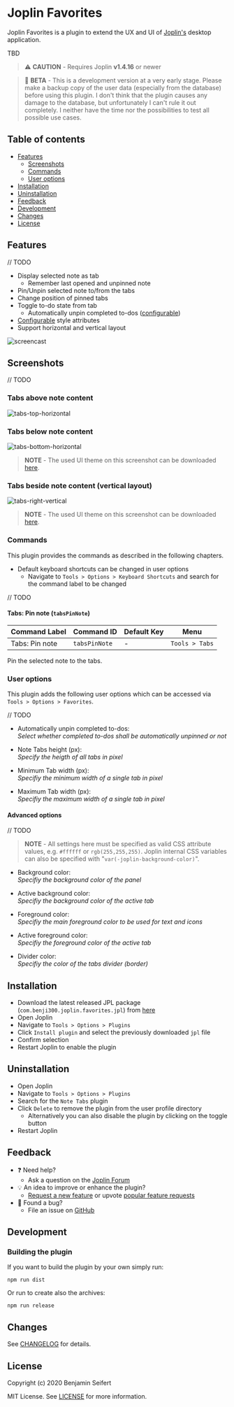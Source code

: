 # Joplin Favorites

Joplin Favorites is a plugin to extend the UX and UI of [Joplin's](https://joplinapp.org/) desktop application.

TBD

> :warning: **CAUTION** - Requires Joplin **v1.4.16** or newer

> :construction: **BETA** - This is a development version at a very early stage. Please make a backup copy of the user data (especially from the database) before using this plugin. I don't think that the plugin causes any damage to the database, but unfortunately I can't rule it out completely. I neither have the time nor the possibilities to test all possible use cases.

## Table of contents

- [Features](#features)
  - [Screenshots](#screenshots)
  - [Commands](#Commands)
  - [User options](#user-options)
- [Installation](#installation)
- [Uninstallation](#uninstallation)
- [Feedback](#feedback)
- [Development](#development)
- [Changes](#changes)
- [License](#license)

## Features

// TODO
- Display selected note as tab
  - Remember last opened and unpinned note
- Pin/Unpin selected note to/from the tabs
- Change position of pinned tabs
- Toggle to-do state from tab
  - Automatically unpin completed to-dos ([configurable](#user-options))
- [Configurable](#user-options) style attributes
- Support horizontal and vertical layout

![screencast](./assets/screencast.gif)

## Screenshots

// TODO
### Tabs above note content

![tabs-top-horizontal](./assets/tabs-top-horizontal.png)

### Tabs below note content

![tabs-bottom-horizontal](./assets/tabs-bottom-horizontal.png)

> **NOTE** - The used UI theme on this screenshot can be downloaded [here](https://github.com/benji300/joplin-wanaka-ui).

### Tabs beside note content (vertical layout)

![tabs-right-vertical](./assets/tabs-right-vertical.png)

> **NOTE** - The used UI theme on this screenshot can be downloaded [here](https://github.com/benji300/joplin-milford-ui).

### Commands

This plugin provides the commands as described in the following chapters.

- Default keyboard shortcuts can be changed in user options
  - Navigate to `Tools > Options > Keyboard Shortcuts` and search for the command label to be changed

// TODO
#### Tabs: Pin note (`tabsPinNote`)

| Command Label  | Command ID    | Default Key | Menu           |
| -------------- | ------------- | ----------- | -------------- |
| Tabs: Pin note | `tabsPinNote` | -           | `Tools > Tabs` |

Pin the selected note to the tabs.

### User options

This plugin adds the following user options which can be accessed via `Tools > Options > Favorites`.

// TODO

- Automatically unpin completed to-dos:\
  _Select whether completed to-dos shall be automatically unpinned or not_

- Note Tabs height (px):\
  _Specify the heigth of all tabs in pixel_

- Minimum Tab width (px):\
  _Specifiy the minimum width of a single tab in pixel_

- Maximum Tab width (px):\
  _Specifiy the maximum width of a single tab in pixel_

#### Advanced options

// TODO

> **NOTE** - All settings here must be specified as valid CSS attribute values, e.g. `#ffffff` or `rgb(255,255,255)`. Joplin internal CSS variables can also be specified with "`var(-joplin-background-color)`".

- Background color:\
  _Specifiy the background color of the panel_

- Active background color:\
  _Specifiy the background color of the active tab_

- Foreground color:\
  _Specifiy the main foreground color to be used for text and icons_

- Active foreground color:\
  _Specifiy the foreground color of the active tab_

- Divider color:\
  _Specifiy the color of the tabs divider (border)_

## Installation

- Download the latest released JPL package (`com.benji300.joplin.favorites.jpl`) from [here](https://github.com/benji300/joplin-favorites/releases)
- Open Joplin
- Navigate to `Tools > Options > Plugins`
- Click `Install plugin` and select the previously downloaded `jpl` file
- Confirm selection
- Restart Joplin to enable the plugin

## Uninstallation

- Open Joplin
- Navigate to `Tools > Options > Plugins`
- Search for the `Note Tabs` plugin
- Click `Delete` to remove the plugin from the user profile directory
  - Alternatively you can also disable the plugin by clicking on the toggle button
- Restart Joplin

## Feedback

- :question: Need help?
  - Ask a question on the [Joplin Forum](https://discourse.joplinapp.org/t/plugin-note-tabs/12752)
- :bulb: An idea to improve or enhance the plugin?
  - [Request a new feature](https://github.com/benji300/joplin-favorites/issues) or upvote [popular feature requests](https://github.com/benji300/joplin-favorites/issues?q=is%3Aissue+is%3Aopen+label%3Aenhancement+sort%3Areactions-%2B1-desc+)
- :bug: Found a bug?
  - File an issue on [GitHub](https://github.com/benji300/joplin-favorites/issues)

## Development

### Building the plugin

If you want to build the plugin by your own simply run:

```
npm run dist
```

Or run to create also the archives:

```
npm run release
```

## Changes

See [CHANGELOG](./CHANGELOG.md) for details.

## License

Copyright (c) 2020 Benjamin Seifert

MIT License. See [LICENSE](./LICENSE) for more information.
